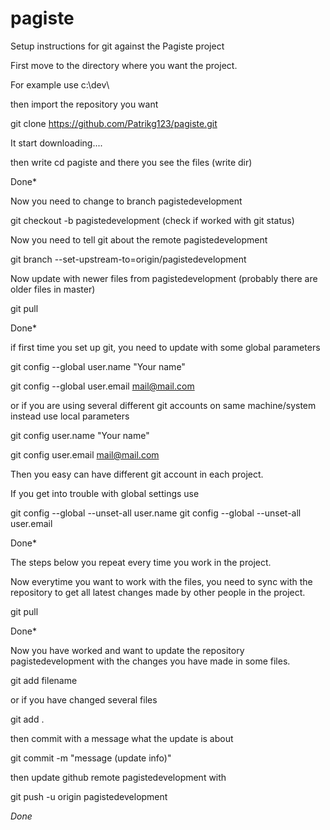 # pagiste

Setup instructions for git against the Pagiste project

First move to the directory where you want the project.

For example use
c:\dev\

then import the repository you want

git clone https://github.com/Patrikg123/pagiste.git

It start downloading....

then write cd pagiste and there you see the files (write dir)

Done*

Now you need to change to branch pagistedevelopment

git checkout -b pagistedevelopment (check if worked with git status)

Now you need to tell git about the remote pagistedevelopment

git branch --set-upstream-to=origin/pagistedevelopment

Now update with newer files from pagistedevelopment (probably there are older files in master)

git pull

Done*


if first time you set up git, you need to update with some global parameters

git config --global user.name "Your name"

git config --global user.email mail@mail.com

or if you are using several different git accounts on same machine/system instead use local parameters

git config user.name "Your name"

git config user.email mail@mail.com

Then you easy can have different git account in each project.

If you get into trouble with global settings use

git config --global --unset-all user.name
git config --global --unset-all user.email

Done*


The steps below you repeat every time you work in the project.

Now everytime you want to work with the files, you need to sync with the repository
to get all latest changes made by other people in the project.

git pull

Done*


Now you have worked and want to update the repository pagistedevelopment with the changes you have made in some files.

git add filename 

or if you have changed several files 

git add .

then commit with a message what the update is about

git commit -m "message (update info)"


then update github remote pagistedevelopment with


git push -u origin pagistedevelopment

*Done*
